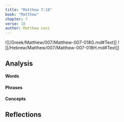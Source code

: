 ```yaml
---
title: "Matthew 7:18"
book: "Matthew"
chapter: 7
verse: 18
author: Matthew Levi
---
```

![[/Greek/Matthew/007/Matthew-007-018G.md#Text]]
![[/Hebrew/Matthew/007/Matthew-007-018H.md#Text]]

## Analysis

#### Words

#### Phrases

#### Concepts

## Reflections
